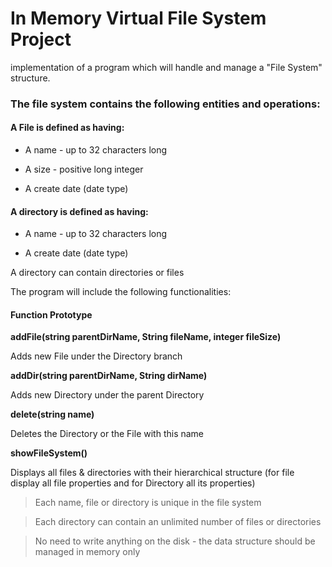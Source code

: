 # In Memory Virtual File System Project #

implementation of a program which will handle and manage a "File System" structure.

### The file system contains the following entities and operations: ###

#### A File is defined as having: ####

* A name - up to 32 characters long

* A size - positive long integer

* A create date (date type)

#### A directory is defined as having: ####

* A name - up to 32 characters long

* A create date (date type)

A directory can contain directories or files

The program will include the following functionalities:

 

#### Function Prototype ####

**addFile(string parentDirName, String fileName, integer fileSize)**

Adds new File under the Directory branch

**addDir(string parentDirName, String dirName)**

Adds new Directory under the parent Directory

**delete(string name)**

Deletes the Directory or the File with this name

**showFileSystem()**

Displays all files & directories with their hierarchical structure (for file display all file properties and for Directory all its properties)

 

> Each name, file or directory is unique in the file system

> Each directory can contain an unlimited number of files or directories

> No need to write anything on the disk - the data structure should be managed in memory only
